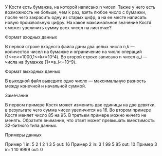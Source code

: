 У Кости есть бумажка, на которой написано n чисел. Также у него есть возможность не больше, чем k раз, взять любое число с бумажки, после чего закрасить одну из старых цифр, а на ее месте написать новую произвольную цифру.
На какое максимальное значение Костя сможет увеличить сумму всех чисел на листочке?

Формат входных данных

В первой строке входного файла даны два целых числа n,k — количество чисел на бумажке и ограничение на число операций (1<=n<=1000,1<=k<=10^4).
Во второй строке записано n чисел a_i — числа на бумажке (1<=a_i<=10^9).

Формат выходных данных 

В выходной файл выведите одно число — максимальную разность между конечной и начальной суммой.

Замечание 

В первом примере Костя может изменить две единицы на две девятки, в результате чего сумма чисел увеличится на 16.
Во втором примере Костя меняет число 85 на 95.
В третьем примере можно ничего не менять.
Обратите внимание, что ответ может превышать вместимость 32-битного типа данных.

Примеры данных

Пример 1
in:
5 2
1 2 1 3 5
out:
16
Пример 2
in:
3 1
99 5 85
out:
10
Пример 3
in:
1 10
9999
out:
0